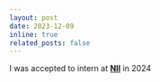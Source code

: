 ```yaml
---
layout: post
date: 2023-12-09
inline: true
related_posts: false
---
```


I was accepted to intern at **<a href="https://www.nii.ac.jp/en/">NII</a>** in 2024

